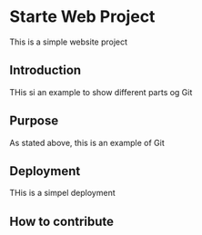 # Starte Web Project

This is a simple website project

## Introduction

THis si an example to show different parts og Git

## Purpose

As stated above, this is an example of Git

## Deployment

THis is a simpel deployment

## How to contribute
